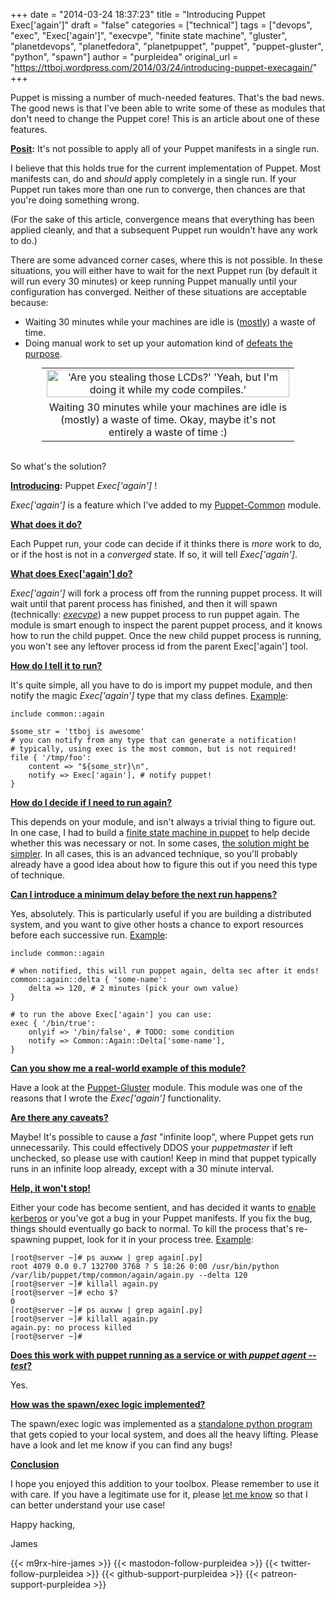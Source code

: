+++
date = "2014-03-24 18:37:23"
title = "Introducing Puppet Exec['again']"
draft = "false"
categories = ["technical"]
tags = ["devops", "exec", "Exec['again']", "execvpe", "finite state machine", "gluster", "planetdevops", "planetfedora", "planetpuppet", "puppet", "puppet-gluster", "python", "spawn"]
author = "purpleidea"
original_url = "https://ttboj.wordpress.com/2014/03/24/introducing-puppet-execagain/"
+++

Puppet is missing a number of much-needed features. That's the bad news. The good news is that I've been able to write some of these as modules that don't need to change the Puppet core! This is an article about one of these features.

<strong><span style="text-decoration:underline;">Posit</span>:</strong> It's not possible to apply all of your Puppet manifests in a single run.

I believe that this holds true for the current implementation of Puppet. Most manifests can, do and <em>should</em> apply completely in a single run. If your Puppet run takes more than one run to converge, then chances are that you're doing something wrong.

(For the sake of this article, convergence means that everything has been applied cleanly, and that a subsequent Puppet run wouldn't have any work to do.)

There are some advanced corner cases, where this is not possible. In these situations, you will either have to wait for the next Puppet run (by default it will run every 30 minutes) or keep running Puppet manually until your configuration has converged. Neither of these situations are acceptable because:
<ul>
	<li>Waiting 30 minutes while your machines are idle is (<a href="https://xkcd.com/303/">mostly</a>) a waste of time.</li>
	<li>Doing manual work to set up your automation kind of <a href="https://www.andertoons.com/technology/cartoon/6125/i-dunno-kind-of-defeats-purpose-doesnt-it">defeats the purpose</a>.</li>
</ul>
<table style="text-align:center; width:80%; margin:0 auto;"><tr><td><a href="https://xkcd.com/303/"><img src="http://imgs.xkcd.com/comics/compiling.png" alt="'Are you stealing those LCDs?' 'Yeah, but I'm doing it while my code compiles.'" width="100%" height="100%" /></a></td></tr><tr><td> Waiting 30 minutes while your machines are idle is (mostly) a waste of time. Okay, maybe it's not entirely a waste of time :)</td></tr></table></br />

So what's the solution?

<strong><span style="text-decoration:underline;">Introducing</span>:</strong> Puppet <em>Exec['again']</em> !

<em>Exec['again']</em> is a feature which I've added to my <a href="https://github.com/purpleidea/puppet-common">Puppet-Common</a> module.

<strong><span style="text-decoration:underline;">What does it do?</span></strong>

Each Puppet run, your code can decide if it thinks there is <em>more</em> work to do, or if the host is not in a <em>converged</em> state. If so, it will tell <em>Exec['again']</em>.

<strong><span style="text-decoration:underline;">What does Exec['again'] do?</span></strong>

<em>Exec['again']</em> will fork a process off from the running puppet process. It will wait until that parent process has finished, and then it will spawn (technically: <a href="http://docs.python.org/3/library/os#os.execvpe"><em>execvpe</em></a>) a new puppet process to run puppet again. The module is smart enough to inspect the parent puppet process, and it knows how to run the child puppet. Once the new child puppet process is running, you won't see any leftover process id from the parent Exec['again'] tool.

<strong><span style="text-decoration:underline;">How do I tell it to run?</span></strong>

It's quite simple, all you have to do is import my puppet module, and then notify the magic <em>Exec['again']</em> type that my class defines. <span style="text-decoration:underline;">Example</span>:
```
include common::again

$some_str = 'ttboj is awesome'
# you can notify from any type that can generate a notification!
# typically, using exec is the most common, but is not required!
file { '/tmp/foo':
    content => "${some_str}\n",
    notify => Exec['again'], # notify puppet!
}
```
<strong><span style="text-decoration:underline;">How do I decide if I need to run again?</span></strong>

This depends on your module, and isn't always a trivial thing to figure out. In one case, I had to build a <a href="/blog/2013/09/28/finite-state-machines-in-puppet/">finite state machine in puppet</a> to help decide whether this was necessary or not. In some cases, <a href="https://github.com/purpleidea/puppet-gluster/blob/master/manifests/brick.pp#L397">the solution might be simpler</a>. In all cases, this is an advanced technique, so you'll probably already have a good idea about how to figure this out if you need this type of technique.

<strong><span style="text-decoration:underline;">Can I introduce a minimum delay before the next run happens?</span></strong>

Yes, absolutely. This is particularly useful if you are building a distributed system, and you want to give other hosts a chance to export resources before each successive run. <span style="text-decoration:underline;">Example</span>:
```
include common::again

# when notified, this will run puppet again, delta sec after it ends!
common::again::delta { 'some-name':
    delta => 120, # 2 minutes (pick your own value)
}

# to run the above Exec['again'] you can use:
exec { '/bin/true':
    onlyif => '/bin/false', # TODO: some condition
    notify => Common::Again::Delta['some-name'],
}
```
<strong><span style="text-decoration:underline;">Can you show me a real-world example of this module?</span></strong>

Have a look at the <a title="puppet-gluster" href="https://github.com/purpleidea/puppet-gluster/">Puppet-Gluster</a> module. This module was one of the reasons that I wrote the <em>Exec['again']</em> functionality.

<strong><span style="text-decoration:underline;">Are there any caveats?</span></strong>

Maybe! It's possible to cause a <em>fast</em> "infinite loop", where Puppet gets run unnecessarily. This could effectively DDOS your <em>puppetmaster</em> if left unchecked, so please use with caution! Keep in mind that puppet typically runs in an infinite loop already, except with a 30 minute interval.

<strong><span style="text-decoration:underline;">Help, it won't stop!</span></strong>

Either your code has become sentient, and has decided it wants to <a href="https://github.com/purpleidea/puppet-ipa">enable kerberos</a> or you've got a bug in your Puppet manifests. If you fix the bug, things should eventually go back to normal. To kill the process that's re-spawning puppet, look for it in your process tree. <span style="text-decoration:underline;">Example</span>:
```
[root@server ~]# ps auxww | grep again[.py]
root 4079 0.0 0.7 132700 3768 ? S 18:26 0:00 /usr/bin/python /var/lib/puppet/tmp/common/again/again.py --delta 120
[root@server ~]# killall again.py
[root@server ~]# echo $?
0
[root@server ~]# ps auxww | grep again[.py]
[root@server ~]# killall again.py
again.py: no process killed
[root@server ~]#
```
<strong><span style="text-decoration:underline;">Does this work with puppet running as a service or with <em>puppet agent --test</em>?</span></strong>

Yes.

<strong><span style="text-decoration:underline;">How was the spawn/exec logic implemented?</span></strong>

The spawn/exec logic was implemented as a <a href="https://github.com/purpleidea/puppet-common/blob/master/templates/again/again.py.erb">standalone python program</a> that gets copied to your local system, and does all the heavy lifting. Please have a look and let me know if you can find any bugs!

<strong><span style="text-decoration:underline;">Conclusion</span></strong>

I hope you enjoyed this addition to your toolbox. Please remember to use it with care. If you have a legitimate use for it, please <a title="contact" href="/contact/">let me know</a> so that I can better understand your use case!

Happy hacking,

James

{{< m9rx-hire-james >}}
{{< mastodon-follow-purpleidea >}}
{{< twitter-follow-purpleidea >}}
{{< github-support-purpleidea >}}
{{< patreon-support-purpleidea >}}
